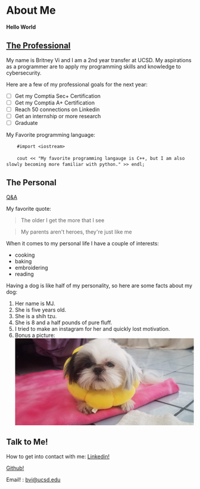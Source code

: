 # About Me
**Hello World**

## [The Professional](https://github.com/BritneyVi/CSE110_FA2021/blob/gh-pages/index.md#the-professional)

My name is Britney Vi and I am a 2nd year transfer at UCSD. My aspirations as a programmer are to apply my programming skills and knowledge to cybersecurity. 

Here are a few of my professional goals for the next year: 
- [ ] Get my Comptia Sec+ Certification
- [ ] Get my Comptia A+ Certification 
- [ ] Reach 50 connections on Linkedin
- [ ] Get an internship or more research 
- [ ] Graduate

My Favorite programming language: 
```
    #import <iostream>

    cout << "My favorite programming langauge is C++, but I am also slowly becoming more familiar with python." >> endl; 
```

## The Personal

[Q&A](qna.md)

My favorite quote: 
>The older I get the more that I see

>My parents aren't heroes, they're just like me

When it comes to my personal life I have a couple of interests: 
- cooking
- baking 
- embroidering 
- reading 

Having a dog is like half of my personality, so here are some facts about my dog: 
1. Her name is MJ.
2. She is five years old.
3. She is a shih tzu.
4. She is 8 and a half pounds of pure fluff. 
5. I tried to make an instagram for her and quickly lost motivation.
6. Bonus a picture: 
   ![](MJsrs.jpg)

## Talk to Me!
How to get into contact with me: 
[Linkedin!](https://www.linkedin.com/in/britney-vi/)

[Github!](https://github.com/BritneyVi)

Email! : bvi@ucsd.edu
